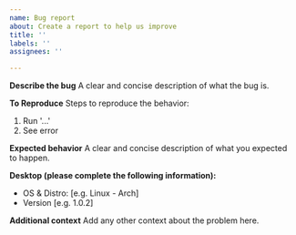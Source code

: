 ```yaml
---
name: Bug report
about: Create a report to help us improve
title: ''
labels: ''
assignees: ''

---
```


**Describe the bug**
A clear and concise description of what the bug is.

**To Reproduce**
Steps to reproduce the behavior:
1. Run  '...'
2. See error

**Expected behavior**
A clear and concise description of what you expected to happen.

**Desktop (please complete the following information):**
 - OS & Distro: [e.g. Linux - Arch]
 - Version [e.g. 1.0.2]

**Additional context**
Add any other context about the problem here.
